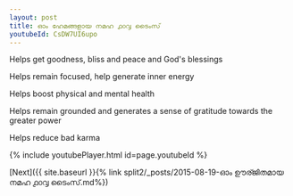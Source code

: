 ```yaml
---
layout: post
title: ഓം ഹേമങ്ങളായ നമഹ ൧൦൮ ടൈംസ്
youtubeId: CsDW7UI6upo
---
```

 
 
Helps get goodness, bliss and peace and God's blessings
 
Helps remain focused, help generate inner energy 
 
Helps boost physical and mental health 
 
Helps remain grounded and generates a sense of gratitude towards the greater power 
 
Helps reduce bad karma
 
 
 
 


{% include youtubePlayer.html id=page.youtubeId %}
 
[Next]({{ site.baseurl }}{% link  split2/_posts/2015-08-19-ഓം ഊര്ജിതമായ നമഹ ൧൦൮ ടൈംസ്.md%})
 
